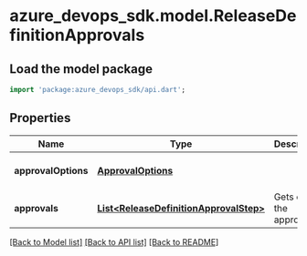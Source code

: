 # azure_devops_sdk.model.ReleaseDefinitionApprovals

## Load the model package
```dart
import 'package:azure_devops_sdk/api.dart';
```

## Properties
Name | Type | Description | Notes
------------ | ------------- | ------------- | -------------
**approvalOptions** | [**ApprovalOptions**](ApprovalOptions.md) |  | [optional] [default to null]
**approvals** | [**List&lt;ReleaseDefinitionApprovalStep&gt;**](ReleaseDefinitionApprovalStep.md) | Gets or sets the approvals. | [optional] [default to []]

[[Back to Model list]](../README.md#documentation-for-models) [[Back to API list]](../README.md#documentation-for-api-endpoints) [[Back to README]](../README.md)


